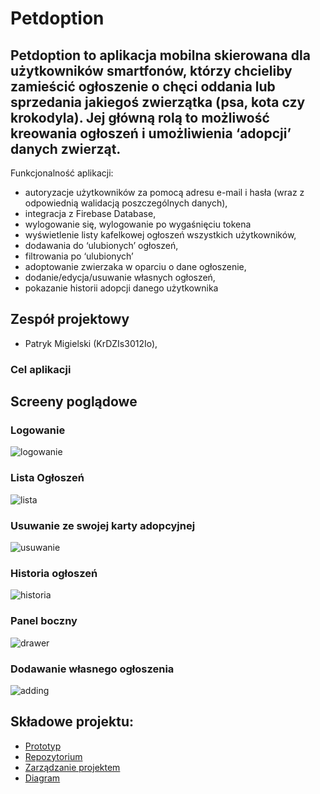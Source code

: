 # Petdoption

## Petdoption to aplikacja mobilna skierowana dla użytkowników smartfonów, którzy chcieliby zamieścić ogłoszenie o chęci oddania lub sprzedania jakiegoś zwierzątka (psa, kota czy krokodyla). Jej główną rolą to możliwość kreowania ogłoszeń i umożliwienia ‘adopcji’ danych zwierząt. 

Funkcjonalność aplikacji:
* autoryzacje użytkowników za pomocą adresu e-mail i hasła (wraz z odpowiednią walidacją poszczególnych danych),
* integracja z Firebase Database,
* wylogowanie się, wylogowanie po wygaśnięciu tokena
* wyświetlenie listy kafelkowej ogłoszeń wszystkich użytkowników,
* dodawania do ‘ulubionych’ ogłoszeń,
* filtrowania po ‘ulubionych’
* adoptowanie zwierzaka w oparciu o dane ogłoszenie,
* dodanie/edycja/usuwanie własnych ogłoszeń,
* pokazanie historii adopcji danego użytkownika


## Zespół projektowy
* Patryk Migielski (KrDZIs3012Io),

### Cel aplikacji

## Screeny poglądowe

### Logowanie
![logowanie](https://user-images.githubusercontent.com/43915819/64826300-8860e780-d5c0-11e9-93f9-4901f255166f.png)

### Lista Ogłoszeń
![lista](https://user-images.githubusercontent.com/43915819/64826057-c8739a80-d5bf-11e9-80a8-eb1cacbec8d4.png)

### Usuwanie ze swojej karty adopcyjnej
![usuwanie](https://user-images.githubusercontent.com/43915819/64826063-cc9fb800-d5bf-11e9-9e62-a77b43688677.png)

### Historia ogłoszeń
![historia](https://user-images.githubusercontent.com/43915819/64826067-d0cbd580-d5bf-11e9-8149-c7d88e96b2a7.png)
  
### Panel boczny
![drawer](https://user-images.githubusercontent.com/43915819/64826071-d32e2f80-d5bf-11e9-8af8-6d35fb0b8086.png)

### Dodawanie własnego ogłoszenia
![adding](https://user-images.githubusercontent.com/43915819/64826080-d75a4d00-d5bf-11e9-94b1-8b9b52253ed9.png)
  
## Składowe projektu:
* [Prototyp]( https://pr.to/P68LJ3/)
* [Repozytorium]( https://github.com/MigAlex/Petdoption)
* [Zarządzanie projektem]( https://github.com/MigAlex/Petdoption/projects/1)
* [Diagram](https://github.com/MigAlex/Petdoption/blob/master/diagram.jpg)


